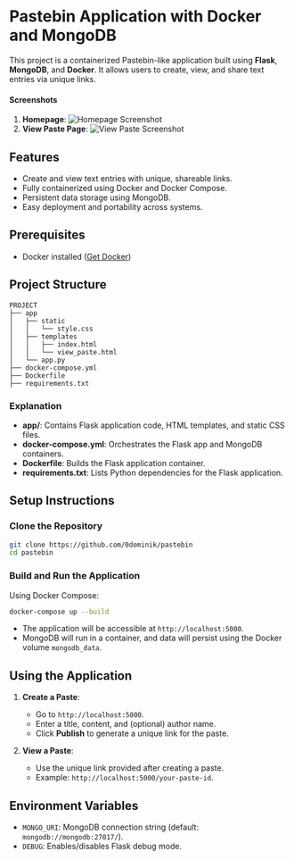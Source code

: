 # Pastebin Application with Docker and MongoDB

This project is a containerized Pastebin-like application built using **Flask**, **MongoDB**, and **Docker**. It allows users to create, view, and share text entries via unique links.

#### **Screenshots**
1. **Homepage**:
   ![Homepage Screenshot](https://files.wasted.dev/ryv7h5)
2. **View Paste Page**:
   ![View Paste Screenshot](https://files.wasted.dev/7pagqu)

## Features

- Create and view text entries with unique, shareable links.
- Fully containerized using Docker and Docker Compose.
- Persistent data storage using MongoDB.
- Easy deployment and portability across systems.

## Prerequisites

- Docker installed ([Get Docker](https://docs.docker.com/desktop/setup/install/windows-install/))

## Project Structure

```
PROJECT
├── app
│   ├── static
│   │   └── style.css
│   ├── templates
│   │   ├── index.html
│   │   └── view_paste.html
│   └── app.py
├── docker-compose.yml
├── Dockerfile
├── requirements.txt
```

### Explanation

- **app/**: Contains Flask application code, HTML templates, and static CSS files.
- **docker-compose.yml**: Orchestrates the Flask app and MongoDB containers.
- **Dockerfile**: Builds the Flask application container.
- **requirements.txt**: Lists Python dependencies for the Flask application.

## Setup Instructions

### Clone the Repository
```bash
git clone https://github.com/0dominik/pastebin
cd pastebin
```

### Build and Run the Application

Using Docker Compose:
```bash
docker-compose up --build
```

- The application will be accessible at `http://localhost:5000`.
- MongoDB will run in a container, and data will persist using the Docker volume `mongodb_data`.

## Using the Application

1. **Create a Paste**:
   - Go to `http://localhost:5000`.
   - Enter a title, content, and (optional) author name.
   - Click **Publish** to generate a unique link for the paste.

2. **View a Paste**:
   - Use the unique link provided after creating a paste.
   - Example: `http://localhost:5000/your-paste-id`.

## Environment Variables

- `MONGO_URI`: MongoDB connection string (default: `mongodb://mongodb:27017/`).
- `DEBUG`: Enables/disables Flask debug mode.


